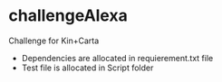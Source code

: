 # challengeAlexa
Challenge for Kin+Carta

- Dependencies are allocated in requierement.txt file
- Test file is allocated in Script folder
